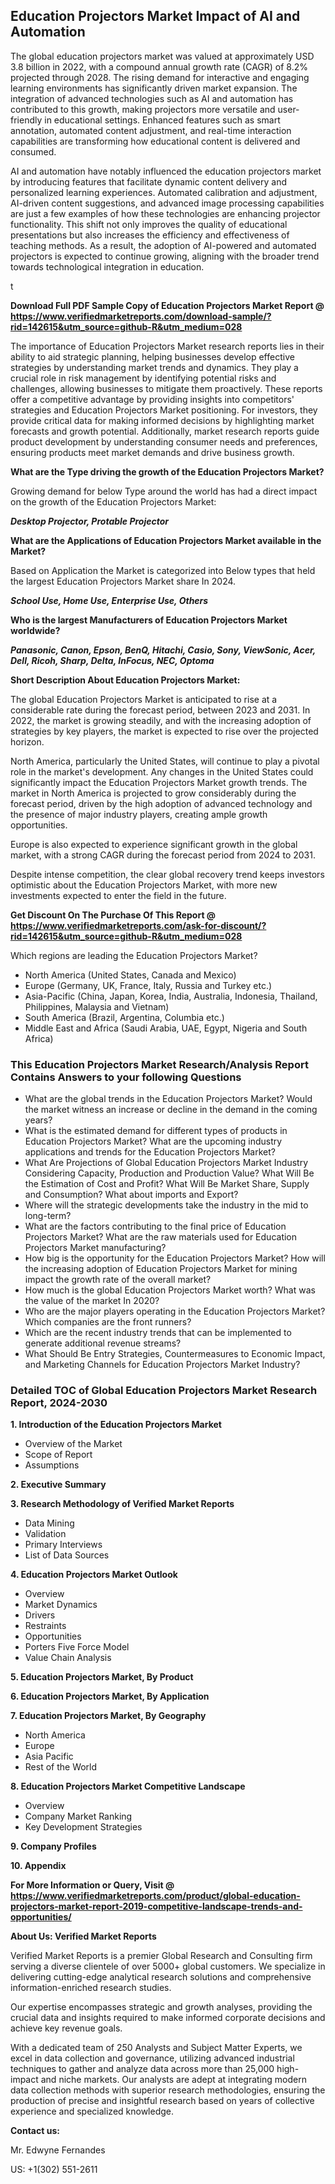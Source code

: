 <h2>Education Projectors Market Impact of AI and Automation</h2><p>The global education projectors market was valued at approximately USD 3.8 billion in 2022, with a compound annual growth rate (CAGR) of 8.2% projected through 2028. The rising demand for interactive and engaging learning environments has significantly driven market expansion. The integration of advanced technologies such as AI and automation has contributed to this growth, making projectors more versatile and user-friendly in educational settings. Enhanced features such as smart annotation, automated content adjustment, and real-time interaction capabilities are transforming how educational content is delivered and consumed.</p><p>AI and automation have notably influenced the education projectors market by introducing features that facilitate dynamic content delivery and personalized learning experiences. Automated calibration and adjustment, AI-driven content suggestions, and advanced image processing capabilities are just a few examples of how these technologies are enhancing projector functionality. This shift not only improves the quality of educational presentations but also increases the efficiency and effectiveness of teaching methods. As a result, the adoption of AI-powered and automated projectors is expected to continue growing, aligning with the broader trend towards technological integration in education.</p>t</p><p id="" class=""><strong>Download Full PDF Sample Copy of Education Projectors Market Report @ <a href="https://www.verifiedmarketreports.com/download-sample/?rid=142615&utm_source=github-R&utm_medium=028" target="_blank">https://www.verifiedmarketreports.com/download-sample/?rid=142615&utm_source=github-R&utm_medium=028</a></strong></p><p>The importance of&nbsp;Education Projectors Market research reports lies in their ability to aid strategic planning, helping businesses develop effective strategies by understanding market trends and dynamics. They play a crucial role in risk management by identifying potential risks and challenges, allowing businesses to mitigate them proactively. These reports offer a competitive advantage by providing insights into competitors' strategies and Education Projectors Market positioning. For investors, they provide critical data for making informed decisions by highlighting market forecasts and growth potential. Additionally, market research reports guide product development by understanding consumer needs and preferences, ensuring products meet market demands and drive business growth.</p><p><strong>What are the&nbsp;Type driving the growth of the Education Projectors Market?</strong></p><p id="" class="">Growing demand for below Type around the world has had a direct impact on the growth of the Education Projectors Market:</p><em><strong>Desktop Projector, Protable Projector</strong></em></p><strong>What are the&nbsp;Applications&nbsp;of Education Projectors Market available in the Market?</strong></p><p id="" class="">Based on Application the Market is categorized into Below types that held the largest Education Projectors Market share In 2024.</p><em><strong>School Use, Home Use, Enterprise Use, Others</strong></em></p><strong>Who is the largest Manufacturers of Education Projectors Market worldwide?</strong></p><p><em><strong>Panasonic, Canon, Epson, BenQ, Hitachi, Casio, Sony, ViewSonic, Acer, Dell, Ricoh, Sharp, Delta, InFocus, NEC, Optoma</strong></em></p><p id="" class=""><strong>Short Description About Education Projectors Market:</strong></p><p>The global Education Projectors Market is anticipated to rise at a considerable rate during the forecast period, between 2023 and 2031. In 2022, the market is growing steadily, and with the increasing adoption of strategies by key players, the market is expected to rise over the projected horizon.</p><p>North America, particularly the United States, will continue to play a pivotal role in the market's development. Any changes in the United States could significantly impact the Education Projectors Market growth trends. The market in North America is projected to grow considerably during the forecast period, driven by the high adoption of advanced technology and the presence of major industry players, creating ample growth opportunities.</p><p>Europe is also expected to experience significant growth in the global market, with a strong CAGR during the forecast period from 2024 to 2031.</p><p>Despite intense competition, the clear global recovery trend keeps investors optimistic about the Education Projectors Market, with more new investments expected to enter the field in the future.</p><p id="" class=""><strong>Get Discount On The Purchase Of This Report @ <a href="https://www.verifiedmarketreports.com/ask-for-discount/?rid=142615&utm_source=github-R&utm_medium=028" target="_blank">https://www.verifiedmarketreports.com/ask-for-discount/?rid=142615&utm_source=github-R&utm_medium=028</a></strong></p>Which regions are leading the Education Projectors Market?</p><ul><li>North America (United States, Canada and Mexico)</li><li>Europe (Germany, UK, France, Italy, Russia and Turkey etc.)</li><li>Asia-Pacific (China, Japan, Korea, India, Australia, Indonesia, Thailand, Philippines, Malaysia and Vietnam)</li><li>South America (Brazil, Argentina, Columbia etc.)</li><li>Middle East and Africa (Saudi Arabia, UAE, Egypt, Nigeria and South Africa)</li></ul><h3 id="" class="">This Education Projectors Market Research/Analysis Report Contains Answers to your following Questions</h3><ul><li>What are the global trends in the Education Projectors Market? Would the market witness an increase or decline in the demand in the coming years?</li><li>What is the estimated demand for different types of products in Education Projectors Market? What are the upcoming industry applications and trends for the Education Projectors Market?</li><li>What Are Projections of Global Education Projectors Market Industry Considering Capacity, Production and Production Value? What Will Be the Estimation of Cost and Profit? What Will Be Market Share, Supply and Consumption? What about imports and Export?</li><li>Where will the strategic developments take the industry in the mid to long-term?</li><li>What are the factors contributing to the final price of Education Projectors Market? What are the raw materials used for Education Projectors Market manufacturing?</li><li>How big is the opportunity for the Education Projectors Market? How will the increasing adoption of Education Projectors Market for mining impact the growth rate of the overall market?</li><li>How much is the global Education Projectors Market worth? What was the value of the market In 2020?</li><li>Who are the major players operating in the Education Projectors Market? Which companies are the front runners?</li><li>Which are the recent industry trends that can be implemented to generate additional revenue streams?</li><li>What Should Be Entry Strategies, Countermeasures to Economic Impact, and Marketing Channels for Education Projectors Market Industry?</li></ul><h3 id="" class="">Detailed TOC of Global Education Projectors Market Research Report, 2024-2030</h3><p id="" class=""><strong>1. Introduction of the Education Projectors Market</strong></p><ul><li>Overview of the Market</li><li>Scope of Report</li><li>Assumptions</li></ul><p id="" class=""><strong>2. Executive Summary</strong></p><p id="" class=""><strong>3. Research Methodology of Verified Market Reports</strong></p><ul><li>Data Mining</li><li>Validation</li><li>Primary Interviews</li><li>List of Data Sources</li></ul><p id="" class=""><strong>4. Education Projectors Market Outlook</strong></p><ul><li>Overview</li><li>Market Dynamics</li><li>Drivers</li><li>Restraints</li><li>Opportunities</li><li>Porters Five Force Model</li><li>Value Chain Analysis</li></ul><p id="" class=""><strong>5. Education Projectors Market, By Product</strong></p><p id="" class=""><strong>6. Education Projectors Market, By Application</strong></p><p id="" class=""><strong>7. Education Projectors Market, By Geography</strong></p><ul><li>North America</li><li>Europe</li><li>Asia Pacific</li><li>Rest of the World</li></ul><p id="" class=""><strong>8. Education Projectors Market Competitive Landscape</strong></p><ul><li>Overview</li><li>Company Market Ranking</li><li>Key Development Strategies</li></ul><p id="" class=""><strong>9. Company Profiles</strong></p><p id="" class=""><strong>10. Appendix</strong></p><p id="" class=""><strong>For More Information or Query, Visit @ <a href="https://www.verifiedmarketreports.com/product/global-education-projectors-market-report-2019-competitive-landscape-trends-and-opportunities/" target="_blank">https://www.verifiedmarketreports.com/product/global-education-projectors-market-report-2019-competitive-landscape-trends-and-opportunities/</a></strong></p><p id="" class=""><strong>About Us: Verified Market Reports</strong></p><p id="" class="">Verified Market Reports is a premier Global Research and Consulting firm serving a diverse clientele of over 5000+ global customers. We specialize in delivering cutting-edge analytical research solutions and comprehensive information-enriched research studies.</p><p id="" class="">Our expertise encompasses strategic and growth analyses, providing the crucial data and insights required to make informed corporate decisions and achieve key revenue goals.</p><p id="" class="">With a dedicated team of 250 Analysts and Subject Matter Experts, we excel in data collection and governance, utilizing advanced industrial techniques to gather and analyze data across more than 25,000 high-impact and niche markets. Our analysts are adept at integrating modern data collection methods with superior research methodologies, ensuring the production of precise and insightful research based on years of collective experience and specialized knowledge.</p><p id="" class=""><strong>Contact us:</strong></p><p id="" class="">Mr. Edwyne Fernandes</p><p id="" class="">US: +1(302) 551-2611</p>